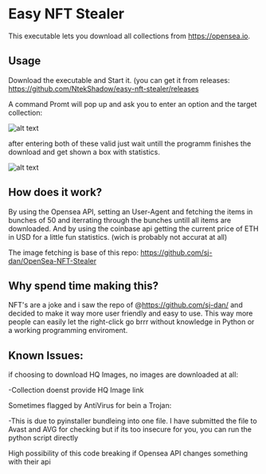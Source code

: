 # Easy NFT Stealer
This executable lets you download all collections from https://opensea.io.

## Usage
Download the executable and Start it. (you can get it from releases: https://github.com/NtekShadow/easy-nft-stealer/releases

A command Promt will pop up and ask you to enter an option and the target collection:

![alt text](https://github.com/NtekShadow/easy-nft-stealer/blob/master/main/images/nft-stealer-one.png?raw=true)

after entering both of these valid just wait untill the programm finishes the download and get shown a box with statistics.

![alt text](https://github.com/NtekShadow/easy-nft-stealer/blob/master/main/images/nft-stealer-two.png?raw=true)

## How does it work?
By using the Opensea API, setting an User-Agent and fetching the items in bunches of 50 and iterrating through the bunches untill all items are downloaded.
And by using the coinbase api getting the current price of ETH in USD for a little fun statistics. (wich is probably not accurat at all)

The image fetching is base of this repo: https://github.com/sj-dan/OpenSea-NFT-Stealer

## Why spend time making this?
NFT's are a joke and i saw the repo of @https://github.com/sj-dan/ and decided to make it way more user friendly and easy to use.
This way more people can easily let the right-click go brrr without knowledge in Python or a working programming enviroment.

## Known Issues:
  if choosing to download HQ Images, no images are downloaded at all:
  
   -Collection doenst provide HQ Image link
    
  Sometimes flagged by AntiVirus for bein a Trojan:
  
  -This is due to pyinstaller bundleing into one file. I have submitted the file to Avast and AVG for checking but if its too insecure for you, you can run the python script directly
    
  High possibility of this code breaking if Opensea API changes something with their api
